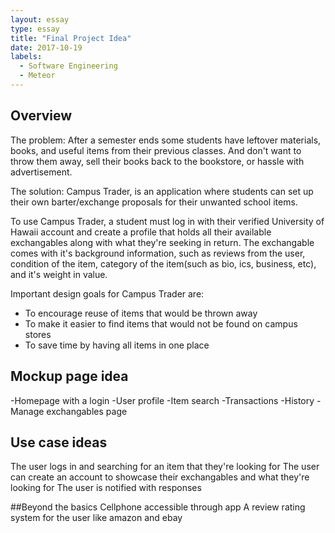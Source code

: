 ```yaml
---
layout: essay
type: essay
title: "Final Project Idea"
date: 2017-10-19
labels:
  - Software Engineering
  - Meteor
---
```


## Overview
The problem: After a semester ends some students have leftover materials, books, and useful items from their previous classes. And don't want to throw them away, sell their books back to the bookstore, or hassle with advertisement.

The solution: Campus Trader, is an application where students can set up their own barter/exchange proposals for their unwanted school items.

To use Campus Trader, a student must log in with their verified University of Hawaii account and create a profile that holds all their available exchangables along with what they're seeking in return. The exchangable comes with it's background information, such as reviews from the user, condition of the item, category of the item(such as bio, ics, business, etc), and it's weight in value.

Important design goals for Campus Trader are:
  - To encourage reuse of items that would be thrown away
  - To make it easier to find items that would not be found on campus stores
  - To save time by having all items in one place
  
 ## Mockup page idea
  -Homepage with a login
  -User profile
  -Item search
  -Transactions
  -History
  -Manage exchangables page
  
  ## Use case ideas
  The user logs in and searching for an item that they're looking for
  The user can create an account to showcase their exchangables and what they're looking for
  The user is notified with responses
  
  ##Beyond the basics
  Cellphone accessible through app
  A review rating system for the user like amazon and ebay
